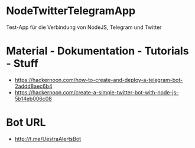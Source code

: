 # NodeTwitterTelegramApp
Test-App für die Verbindung von NodeJS, Telegram und Twitter

# Material - Dokumentation - Tutorials - Stuff
- https://hackernoon.com/how-to-create-and-deploy-a-telegram-bot-2addd8aec6b4
- https://hackernoon.com/create-a-simple-twitter-bot-with-node-js-5b14eb006c08

# Bot URL
- http://t.me/UestraAlertsBot
